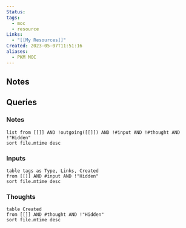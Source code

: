 ```yaml
---
Status: 
tags:
  - moc
  - resource
Links:
  - "[[My Resources]]"
Created: 2023-05-07T11:51:16
aliases:
  - PKM MOC
---
```

## Notes

## Queries

### Notes
```dataview
list from [[]] AND !outgoing([[]]) AND !#input AND !#thought AND !"Hidden"
sort file.mtime desc
```

### Inputs

```dataview
table tags as Type, Links, Created
from [[]] AND #input AND !"Hidden"
sort file.mtime desc
```

### Thoughts

```dataview
table Created
from [[]] AND #thought AND !"Hidden"
sort file.mtime desc
```
